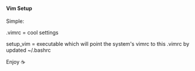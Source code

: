 #### Vim Setup

Simple:

.vimrc = cool settings

setup_vim = executable which will point the system's vimrc to this .vimrc by updated ~/.bashrc

Enjoy ☕️
